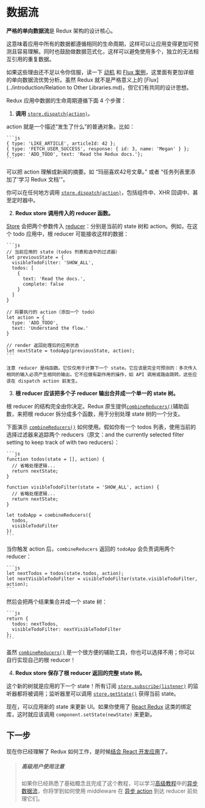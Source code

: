 # 数据流

**严格的单向数据流**是 Redux 架构的设计核心。

这意味着应用中所有的数据都遵循相同的生命周期，这样可以让应用变得更加可预测且容易理解。同时也鼓励做数据范式化，这样可以避免使用多个，独立的无法相互引用的重复数据。

如果这些理由还不足以令你信服，读一下 [动机](../introduction/Motivation.md) 和 [Flux 案例](https://medium.com/@dan_abramov/the-case-for-flux-379b7d1982c6)，这里面有更加详细的单向数据流优势分析。虽然 Redux 就不是严格意义上的 [Flux](../introduction/Relation to Other Libraries.md)，但它们有共同的设计思想。

Redux 应用中数据的生命周期遵循下面 4 个步骤： 

1. **调用** [`store.dispatch(action)`](../api/Store.md#dispatch)。

  action 就是一个描述“发生了什么”的普通对象。比如：

    ```js
    { type: 'LIKE_ARTICLE', articleId: 42 };
    { type: 'FETCH_USER_SUCCESS', response: { id: 3, name: 'Megan' } };
    { type: 'ADD_TODO', text: 'Read the Redux docs.'};
    ```

  可以把 action 理解成新闻的摘要。如 “玛丽喜欢42号文章。” 或者 “任务列表里添加了'学习 Redux 文档'”。

  你可以在任何地方调用 [`store.dispatch(action)`](../api/Store.md#dispatch)，包括组件中、XHR 回调中、甚至定时器中。

2. **Redux store 调用传入的 reducer 函数。**

  [Store](Store.md) 会把两个参数传入 [reducer](Reducers.md)：分别是当前的 state 树和 action。例如，在这个 todo 应用中，根 reducer 可能接收这样的数据：

    ```js
    // 当前应用的 state（todos 列表和选中的过滤器）
    let previousState = {
      visibleTodoFilter: 'SHOW_ALL',
      todos: [
        {
          text: 'Read the docs.',
          complete: false
        }
      ]
    }

    // 将要执行的 action（添加一个 todo）
    let action = {
      type: 'ADD_TODO',
      text: 'Understand the flow.'
    }

    // render 返回处理后的应用状态
    let nextState = todoApp(previousState, action);
    ```

    注意 reducer 是纯函数。它仅仅用于计算下一个 state。它应该是完全可预测的：多次传入相同的输入必须产生相同的输出。它不应做有副作用的操作，如 API 调用或路由跳转。这些应该在 dispatch action 前发生。

3. **根 reducer 应该把多个子 reducer 输出合并成一个单一的 state 树。**

  根 reducer 的结构完全由你决定。Redux 原生提供[`combineReducers()`](../api/combineReducers.md)辅助函数，来把根 reducer 拆分成多个函数，用于分别处理 state 树的一个分支。

  下面演示 [`combineReducers()`](../api/combineReducers.md) 如何使用。假如你有一个 todos 列表，使用当前的选择过滤器来追踪两个 reducers（原文：and the currently selected filter setting to keep track of with two reducers）：

    ```js
    function todos(state = [], action) {
      // 省略处理逻辑...
      return nextState;
    }

    function visibleTodoFilter(state = 'SHOW_ALL', action) {
      // 省略处理逻辑...
      return nextState;
    }

    let todoApp = combineReducers({
      todos,
      visibleTodoFilter
    })
    ```

  当你触发 action 后，`combineReducers` 返回的 `todoApp` 会负责调用两个 reducer：

    ```js
    let nextTodos = todos(state.todos, action);
    let nextVisibleTodoFilter = visibleTodoFilter(state.visibleTodoFilter, action);
    ```

  然后会把两个结果集合并成一个 state 树：

    ```js
    return {
      todos: nextTodos,
      visibleTodoFilter: nextVisibleTodoFilter
    };
    ```

  虽然 [`combineReducers()`](../api/combineReducers.md) 是一个很方便的辅助工具，你也可以选择不用；你可以自行实现自己的根 reducer！

4. **Redux store 保存了根 reducer 返回的完整 state 树。**

  这个新的树就是应用的下一个 state！所有订阅 [`store.subscribe(listener)`](../api/Store.md#subscribe) 的监听器都将被调用；监听器里可以调用 [`store.getState()`](../api/Store.md#getState) 获得当前 state。

  现在，可以应用新的 state 来更新 UI。如果你使用了 [React Redux](https://github.com/gaearon/react-redux) 这类的绑定库，这时就应该调用 `component.setState(newState)` 来更新。

## 下一步

现在你已经理解了 Redux 如何工作，是时候[结合 React 开发应用](UsageWithReact.md)了。

>##### 高级用户使用注意
>如果你已经熟悉了基础概念且完成了这个教程，可以学习[高级教程](../advanced/README.md)中的[异步数据流](../advanced/AsyncFlow.md)，你将学到如何使用 middleware 在 [异步 action](../advanced/AsyncActions.md) 到达 reducer 前处理它们。

